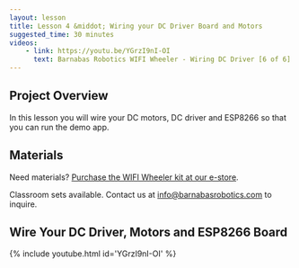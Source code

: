 ```yaml
---
layout: lesson
title: Lesson 4 &middot; Wiring your DC Driver Board and Motors
suggested_time: 30 minutes
videos:
    - link: https://youtu.be/YGrzI9nI-OI
      text: Barnabas Robotics WIFI Wheeler - Wiring DC Driver [6 of 6]
---
```






## Project Overview

In this lesson you will wire your DC motors, DC driver and ESP8266 so that you can run the demo app.



## Materials

Need materials?  [Purchase the WIFI Wheeler kit at our e-store](https://shop.barnabasrobotics.com/products/barnabas-wifi-wheeler-wifi-enabled-2wd-dc-motor-car-kit-ages-11?_pos=1&_psq=wifi+wheeler&_ss=e&_v=1.0).  

Classroom sets available.  Contact us at info@barnabasrobotics.com to inquire. 



## Wire Your DC Driver, Motors and ESP8266 Board

{% include youtube.html id='YGrzI9nI-OI' %}

